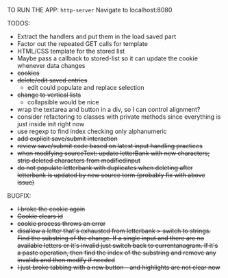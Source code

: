 TO RUN THE APP:
`http-server`
Navigate to localhost:8080

TODOS:
* Extract the handlers and put them in the load saved part
* Factor out the repeated GET calls for template
* HTML/CSS template for the stored list
* Maybe pass a callback to stored-list so it can update the cookie whenever data changes
* ~~cookies~~
* ~~delete/edit saved entries~~
	* edit could populate and replace selection
* ~~change to vertical lists~~
	* collapsible would be nice
* wrap the textarea and button in a div, so I can control alignment?
* consider refactoring to classes with private methods since everything is just inside init right now
* use regexp to find index checking only alphanumeric
* ~~add explicit save/submit interaction~~
* ~~review save/submit code based on latest input handling practices~~
* ~~when modifying sourceText: update letterBank with new characters; strip deleted characters from modifiedInput~~
* ~~do not populate letterbank with duplicates when deleting after letterbank is updated by new source term (probably fix with above issue)~~

BUGFIX:
* ~~I broke the cookie again~~
* ~~Cookie clears id~~
* ~~cookie process throws an error~~
* ~~disallow a letter that's exhausted from letterbank > switch to strings. Find the substring of the change. If a single input and there are no available letters or it's invalid just switch back to currentanagram. If it's a paste operation, then find the index of the substring and remove any invalids and then modify if needed~~
* ~~I just broke tabbing with a new button - and highlights are not clear now~~